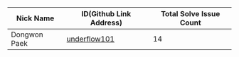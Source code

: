 |Nick Name|ID(Github Link Address)|Total Solve Issue Count|
|-|-|-|
|Dongwon Paek|[underflow101](https://github.com/underflow101)|14|
